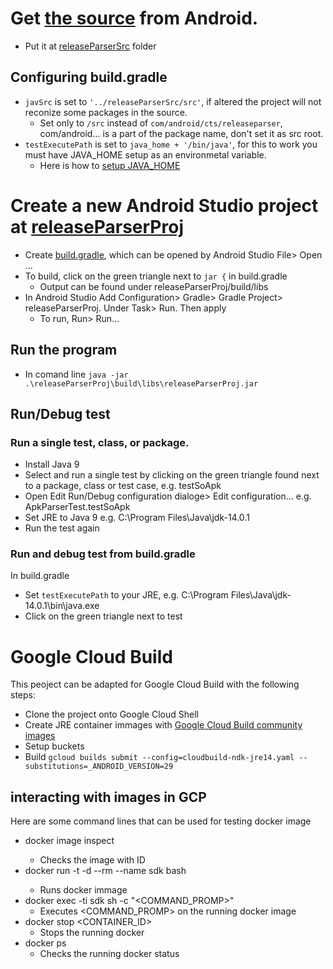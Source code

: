 # Get [the source](https://android.googlesource.com/platform/cts/+/refs/heads/master/tools/release-parser/) from Android.
* Put it at [releaseParserSrc](https://github.com/Alwin-Lin/development-debug-androidTest/tree/master/releaseParser/releaseParserSrc) folder

## Configuring build.gradle
* ```javSrc```  is set to ```'../releaseParserSrc/src'```, if altered the project will not reconize some packages in the source.
	* Set only to ```/src``` instead of ```com/android/cts/releaseparser```, com/android... is a part of the package name, don't set it as src root.
* ```testExecutePath``` is set to ```java_home + '/bin/java'```, for this to work you must have JAVA_HOME setup as an environmetal variable.
	* Here is how to [setup JAVA_HOME](https://docs.oracle.com/cd/E19182-01/821-0917/inst_jdk_javahome_t/index.html)

# Create a new Android Studio project at [releaseParserProj](https://github.com/Alwin-Lin/development-debug-androidTest/tree/master/releaseParser/releaseParserProj)
* Create [build.gradle](https://github.com/Alwin-Lin/development-debug-androidTest/blob/master/releaseParser/releaseParserProj/build.gradle), which can be opened by Android Studio File> Open ...
* To build, click on the green triangle next to ```jar {``` in build.gradle
	* Output can be found under releaseParserProj/build/libs
* In Android Studio Add Configuration> Gradle> Gradle Project> releaseParserProj. Under Task> Run. Then apply
	* To run, Run> Run...
## Run the program
* In comand line ```java -jar .\releaseParserProj\build\libs\releaseParserProj.jar```
## Run/Debug test
### Run a single test, class, or package.
* Install Java 9
* Select and run a single test by clicking on the green triangle found next to a package, class or test case, e.g. testSoApk
* Open Edit Run/Debug configuration dialoge> Edit configuration... e.g. ApkParserTest.testSoApk
* Set JRE to Java 9 e.g. C:\Program Files\Java\jdk-14.0.1
* Run the test again
### Run and debug test from build.gradle
In build.gradle
* Set ```testExecutePath``` to your JRE, e.g. C:\Program Files\Java\jdk-14.0.1\bin\java.exe
* Click on the green triangle next to test

# Google Cloud Build
This peoject can be adapted for Google Cloud Build with the following steps:
* Clone the project onto Google Cloud Shell
* Create JRE container immages with [Google Cloud Build community images](https://github.com/Alwin-Lin/cloud-builders-community)
* Setup buckets
* Build ```gcloud builds submit --config=cloudbuild-ndk-jre14.yaml --substitutions=_ANDROID_VERSION=29```
## interacting with images in GCP
Here are some command lines that can be used for testing docker image
* docker image inspect <ID>
	* Checks the image with ID <ID>
* docker run -t -d --rm --name sdk <ID> bash
	* Runs <ID> docker immage
* docker exec -ti sdk sh -c "<COMMAND_PROMP>"
	* Executes <COMMAND_PROMP> on the running docker image
* docker stop <CONTAINER_ID>
	* Stops the running docker
* docker ps
	* Checks the running docker status 
